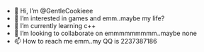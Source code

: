 - 👋 Hi, I’m @GentleCookieee
- 👀 I’m interested in games and emm..maybe my life?
- 🌱 I’m currently learning c++
- 💞️ I’m looking to collaborate on emmmmmmmmm..maybe none
- 📫 How to reach me emm..my QQ is 2237387186

<!---
GentleCookieee/GentleCookieee is a ✨ special ✨ repository because its `README.md` (this file) appears on your GitHub profile.
You can click the Preview link to take a look at your changes.
--->
